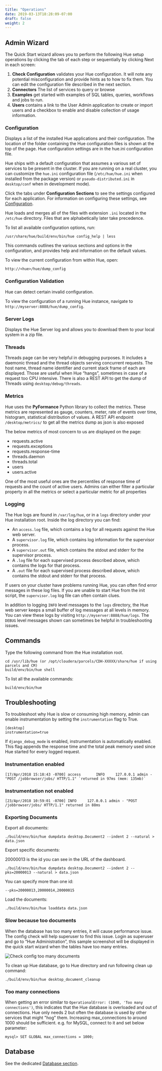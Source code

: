 ```yaml
---
title: "Operations"
date: 2019-03-13T18:28:09-07:00
draft: false
weight: 2
---
```


## Admin Wizard

The Quick Start wizard allows you to perform the following Hue setup operations by clicking the tab of each step or sequentially by clicking
Next in each screen:

1.  **Check Configuration** validates your Hue configuration. It will note any potential misconfiguration and provide hints as to how to
    fix them. You can edit the configuration file described in the next section.
2.  **Connectors** The list of services to query or browse
3.  **Examples** get started with examples of SQL tables, queries, workflows and jobs to run.
4.  **Users** contains a link to the User Admin application to create or import users and a checkbox to enable and disable collection of
    usage information.

### Configuration

Displays a list of the installed Hue applications and their configuration. The location of the folder containing the Hue
configuration files is shown at the top of the page. Hue configuration settings are in the hue.ini configuration file.

Hue ships with a default configuration that assumes a various set of services to be present in the cluster. If you are running on a real cluster, you can customize the `hue.ini` configuration file (`/etc/hue/hue.ini` when installed from the package version) or `pseudo-distributed.ini` in `desktop/conf` when in development mode).

Click the tabs under **Configuration Sections** to see the settings configured for each application. For information on configuring
these settings, see [Configuration](/administrator/configuration/).

Hue loads and merges all of the files with extension `.ini` located in the `/etc/hue` directory. Files that are alphabetically later take precedence.

To list all available configuration options, run:

    /usr/share/hue/build/env/bin/hue config_help | less

This commands outlines the various sections and options in the configuration,
and provides help and information on the default values.


To view the current configuration from within Hue, open:

    http://<hue>/hue/dump_config


### Configuration Validation

Hue can detect certain invalid configuration.

To view the configuration of a running Hue instance, navigate to `http://myserver:8888/hue/dump_config`.

### Server Logs

Displays the Hue Server log and allows you to download them to your local system in a zip file.

### Threads

Threads page can be very helpful in debugging purposes. It includes a daemonic thread and the thread objects serving concurrent requests. The host name, thread name identifier and current stack frame of each are displayed. Those are useful when Hue “hangs”, sometimes in case of a request too CPU intensive. There is also a REST API to get the dump of Threads using `desktop/debug/threads`.

### Metrics

Hue uses the **PyFormance** Python library to collect the metrics. These metrics are represented as gauge, counters, meter, rate of events over time, histogram, statistical distribution of values. A REST API endpoint `/desktop/metrics/` to get all the metrics dump as json is also exposed

The below metrics of most concern to us are displayed on the page:

- requests.active
- requests.exceptions
- requests.response-time
- threads.daemon
- threads.total
- users
- users.active

One of the most useful ones are the percentiles of response time of requests and the count of active users.
Admins can either filter a particular property in all the metrics or select a particular metric for all properties

### Logging

The Hue logs are found in `/var/log/hue`, or in a `logs` directory under your
Hue installation root. Inside the log directory you can find:

* An `access.log` file, which contains a log for all requests against the Hue web server.
* A `supervisor.log` file, which contains log information for the supervisor process.
* A `supervisor.out` file, which contains the stdout and stderr for the supervisor process.
* A `.log` file for each supervised process described above, which contains the logs for that process.
* A `.out` file for each supervised process described above, which contains the stdout and stderr for that process.

If users on your cluster have problems running Hue, you can often find error messages in these log files. If you are unable to start Hue from the init script, the `supervisor.log` log file can often contain clues.

In addition to logging `INFO` level messages to the `logs` directory, the Hue web server keeps a small buffer of log messages at all levels in memory. You can view these logs by visiting `http://myserver:8888/hue/logs`. The `DEBUG` level messages shown can sometimes be helpful in troubleshooting issues.

## Commands

Type the following command from the Hue installation root.

    cd /usr/lib/hue (or /opt/cloudera/parcels/CDH-XXXXX/share/hue if using parcels and CM)
    build/env/bin/hue shell

To list all the available commands:

    build/env/bin/hue

## Troubleshooting

To troubleshoot why Hue is slow or consuming high memory, admin can enable instrumentation by setting the `instrumentation` flag to True.

    [desktop]
    instrumentation=true

If `django_debug_mode` is enabled, instrumentation is automatically enabled. This flag appends the response time and the total peak memory used since Hue started for every logged request.

### Instrumentation enabled

    [17/Apr/2018 15:18:43 -0700] access       INFO     127.0.0.1 admin - "POST /jobbrowser/jobs/ HTTP/1.1" `returned in 97ms (mem: 135mb)`

### Instrumentation not enabled

    [23/Apr/2018 10:59:01 -0700] INFO     127.0.0.1 admin - "POST /jobbrowser/jobs/ HTTP/1.1" returned in 88ms

### Exporting Documents

Export all documents:

    ./build/env/bin/hue dumpdata desktop.Document2 --indent 2 --natural > data.json

Export specific documents:

20000013 is the id you can see in the URL of the dashboard.

    ./build/env/bin/hue dumpdata desktop.Document2 --indent 2 --pks=20000013 --natural > data.json

You can specify more than one id:

    --pks=20000013,20000014,20000015

Load the documents:

    ./build/env/bin/hue loaddata data.json


### Slow because too documents

When the database has too many entries, it will cause performance issue. The config check will help superuser to find this issue. Login as superuser and go to “Hue Administration”, this sample screenshot will be displayed in the quick start wizard when the tables have too many entries.

![Check config too many documents](https://cdn.gethue.com/uploads/2019/03/Doc2CountCheck.png)

To clean up Hue database, go to Hue directory and run following clean up command:

    ./build/env/bin/hue desktop_document_cleanup

### Too many connections

When getting an error similar to `OperationalError: (1040, 'Too many connections')`, this indicates that the Hue database is overloaded and out of connections. Hue only needs 2 but often the database is used by other services that might "hog" them. Increasing max_connections to around 1000 should be sufficient. e.g. for MySQL, connect to it and set below parameter:

    mysql> SET GLOBAL max_connections = 1000;

## Database

See the dedicated [Database section](/administrator/administration/database/).
